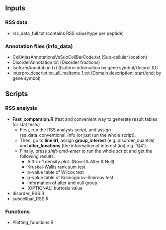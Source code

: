 ## Inputs
### RSS data 
- rss_data_full.txt (contains RSS value/type per peptide)

### Annotation files (info_data)
- CellAtlasAnnotationsVsSubCellBarCode.txt (Sub-cellular location)
- DisorderAnnotation.txt (Disorder fractions)
- IsoformAnnotation.txt (Isoform information by gene symbol/Uniprot ID)
- interpro_description_all_meltome 1.txt (Domain description; start/end; by gene symbol)

## Scripts
### RSS analysis
- **Fast_comparsion.R** (fast and convenient way to generate result tables for stat tests)
  - First, run the RSS analysis script, and assign rss_data_conventional_info (or just run the whole script).
  - Then, go to **line 61**, assign **group_interest** (e.g. disorder_quantile) and **alter_locations** (the information of interest [ioi] e.g. 'Q4').
  - Finally, press *shift-cmd-enter* to run the whole script and get the following results:
     - A 3-in-1 density plot. (Novel & Alter & Null)
     - Kruskal-Wallis rank sum test
     - p-value table of Wilcox test
     - p-value table of Kolmogorov-Smirnov test
     - Information of alter and null group
     - (OPTIONAL) kurtosis value
- disorder_RSS.R
- subcelluar_RSS.R

### Functions
- Plotting_functions.R


